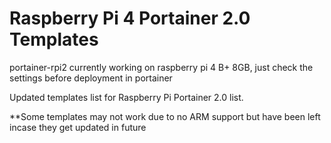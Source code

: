 # Raspberry Pi 4 Portainer 2.0 Templates<br/>

portainer-rpi2 currently working on raspberry pi 4 B+ 8GB, just check the settings before deployment in portainer<br/>

Updated templates list for Raspberry Pi Portainer 2.0 list. 

**Some templates may not work due to no ARM support but have been left incase they get updated in future
